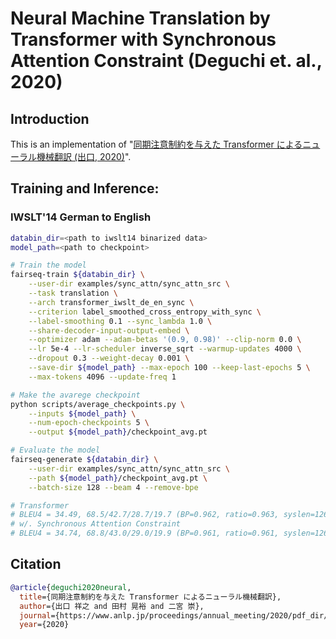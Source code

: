 # Neural Machine Translation by Transformer with Synchronous Attention Constraint (Deguchi et. al., 2020)

## Introduction
This is an implementation of "[同期注意制約を与えた Transformer によるニューラル機械翻訳 (出口, 2020)](https://www.anlp.jp/proceedings/annual_meeting/2020/pdf_dir/A6-1.pdf)".


## Training and Inference:
### IWSLT'14 German to English
```bash
databin_dir=<path to iwslt14 binarized data>
model_path=<path to checkpoint>

# Train the model
fairseq-train ${databin_dir} \
    --user-dir examples/sync_attn/sync_attn_src \
    --task translation \
    --arch transformer_iwslt_de_en_sync \
    --criterion label_smoothed_cross_entropy_with_sync \
    --label-smoothing 0.1 --sync_lambda 1.0 \
    --share-decoder-input-output-embed \
    --optimizer adam --adam-betas '(0.9, 0.98)' --clip-norm 0.0 \
    --lr 5e-4 --lr-scheduler inverse_sqrt --warmup-updates 4000 \
    --dropout 0.3 --weight-decay 0.001 \
    --save-dir ${model_path} --max-epoch 100 --keep-last-epochs 5 \
    --max-tokens 4096 --update-freq 1

# Make the avarege checkpoint
python scripts/average_checkpoints.py \
    --inputs ${model_path} \
    --num-epoch-checkpoints 5 \
    --output ${model_path}/checkpoint_avg.pt

# Evaluate the model
fairseq-generate ${databin_dir} \
    --user-dir examples/sync_attn/sync_attn_src \
    --path ${model_path}/checkpoint_avg.pt \
    --batch-size 128 --beam 4 --remove-bpe

# Transformer
# BLEU4 = 34.49, 68.5/42.7/28.7/19.7 (BP=0.962, ratio=0.963, syslen=126270, reflen=131161)
# w/. Synchronous Attention Constraint
# BLEU4 = 34.74, 68.8/43.0/29.0/19.9 (BP=0.961, ratio=0.961, syslen=126103, reflen=131161)
```

## Citation
```bibtex
@article{deguchi2020neural,
  title={同期注意制約を与えた Transformer によるニューラル機械翻訳},
  author={出口 祥之 and 田村 晃裕 and 二宮 崇},
  journal={https://www.anlp.jp/proceedings/annual_meeting/2020/pdf_dir/A6-1.pdf},
  year={2020}
```
